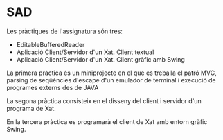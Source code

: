 # SAD
Les pràctiques de l'assignatura són tres:

- EditableBufferedReader
- Aplicació Client/Servidor d'un Xat. Client textual
- Aplicació Client/Servidor d'un Xat. Client gràfic amb Swing

La primera pràctica és un miniprojecte en el que es treballa el patró MVC, parsing de seqüències d'escape d'un emulador de terminal i execució de programes externs des de JAVA

La segona pràctica consisteix en el disseny del client i servidor d'un programa de Xat. 

En la tercera pràctica es programarà el client de Xat amb entorn gràfic Swing. 
